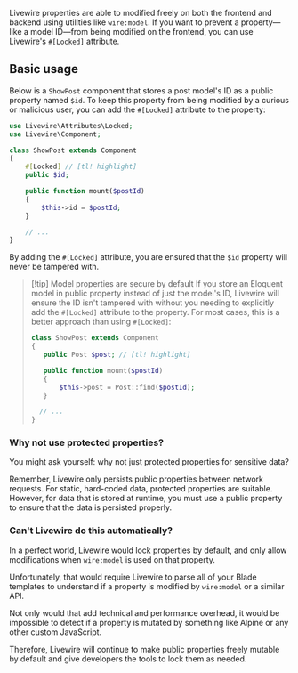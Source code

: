 Livewire properties are able to modified freely on both the frontend and backend using utilities like `wire:model`. If you want to prevent a property—like a model ID—from being modified on the frontend, you can use Livewire's `#[Locked]` attribute.

## Basic usage

Below is a `ShowPost` component that stores a post model's ID as a public property named `$id`. To keep this property from being modified by a curious or malicious user, you can add the `#[Locked]` attribute to the property:

```php
use Livewire\Attributes\Locked;
use Livewire\Component;

class ShowPost extends Component
{
	#[Locked] // [tl! highlight]
    public $id;

    public function mount($postId)
    {
        $this->id = $postId;
    }

	// ...
}
```

By adding the `#[Locked]` attribute, you are ensured that the `$id` property will never be tampered with.

> [!tip] Model properties are secure by default
> If you store an Eloquent model in public property instead of just the model's ID, Livewire will ensure the ID isn't tampered with without you needing to explicitly add the `#[Locked]` attribute to the property. For most cases, this is a better approach than using `#[Locked]`:
> ```php
> class ShowPost extends Component
> {
>    public Post $post; // [tl! highlight]
>
>    public function mount($postId)
>    {
>        $this->post = Post::find($postId);
>    }
>
>	// ...
>}
> ```

### Why not use protected properties?

You might ask yourself: why not just protected properties for sensitive data?

Remember, Livewire only persists public properties between network requests. For static, hard-coded data, protected properties are suitable. However, for data that is stored at runtime, you must use a public property to ensure that the data is persisted properly.

### Can't Livewire do this automatically?

In a perfect world, Livewire would lock properties by default, and only allow modifications when `wire:model` is used on that property.

Unfortunately, that would require Livewire to parse all of your Blade templates to understand if a property is modified by `wire:model` or a similar API.

Not only would that add technical and performance overhead, it would be impossible to detect if a property is mutated by something like Alpine or any other custom JavaScript.

Therefore, Livewire will continue to make public properties freely mutable by default and give developers the tools to lock them as needed.
